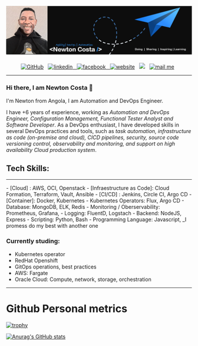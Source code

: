 [![Header](https://github.com/NewtonCosta/NewtonCosta/blob/main/github-banner-2.png "Header")](https://github.com/NewtonCosta)

<p align="center">
  <a href="https://github.com/NewtonCosta"><img height="30" src="https://cdn.jsdelivr.net/npm/simple-icons@3.0.1/icons/github.svg" alt="GitHub" height="30"></a>&nbsp;&nbsp;
  <a href="https://www.linkedin.com/in/new-costa/"><img src="https://cdn.jsdelivr.net/npm/simple-icons@3.0.1/icons/linkedin.svg" alt="linkedin" height="30"</a>&nbsp;&nbsp;
  <a href="https://stackoverflow.com/users/13491142"><img src="https://cdn.jsdelivr.net/npm/simple-icons@3.0.1/icons/facebook.svg" alt="facebook" height="30"</a>&nbsp;&nbsp;
  <a href="https://about-newton.netlify.app/"><img src="https://cdn.jsdelivr.net/npm/simple-icons@3.0.1/icons/icloud.svg" alt="website" height="30"></a>&nbsp;&nbsp;
  <a href="https://medium.com/@newtongomez04"><img height="30" src="https://github.com/stephenajulu/stephenajulu/blob/master/images/icons/medium-brands.svg"></a>&nbsp;&nbsp;
  <a href="mailto:newtongomez04@gmail.com"><img height="30" alt="mail me" src="https://github.com/stephenajulu/stephenajulu/blob/master/images/icons/envelope-square-solid.svg"></a>&nbsp;&nbsp;
</p>

<hr>

### Hi there, I am Newton Costa 👋

I'm Newton from Angola, I am Automation and DevOps Engineer.

I have +6 years of experience, working as _Automation and DevOps Engineer, Configuration Management, Functional Tester Analyst and Software Developer_. As a DevOps enthusiast, I have developed skills in several DevOps practices and tools, such as _task automation, infrastructure as code (on-premise and cloud), CICD pipelines, security, source code versioning control, observability and monitoring, and support on high availability Cloud production system_.

## Tech Skills:
<hr>
 - [Cloud] : AWS, OCI, Openstack
 - [Infraestructure as Code]: Cloud Formation, Terraform, Vault, Ansible
 - [CI/CD] : Jenkins, Circle CI, Argo CD
 - [Container]: Docker, Kubernetes
 - Kubernetes Operators: Flux, Argo CD
 - Database: MongoDB, ELK, Redis
 - Monitoring / Oberservability: Prometheus, Grafana,
 - Logging: FluentD, Logstach
 - Backend: NodeJS, Express
 - Scripting: Python, Bash
 - Programming Language: Javascript, _I promess do my best with another one

### Currently studing:
- Kubernetes operator
- RedHat Openshift
- GitOps operations, best practices
- AWS: Fargate
- Oracle Cloud: Compute, network, storage, orchestration
<hr>

# Github Personal metrics

[![trophy](https://github-profile-trophy.vercel.app/?username=NewtonCosta)](https://github.com/ryo-ma/github-profile-trophy)


[![Anurag's GitHub stats](https://github-readme-stats.vercel.app/api?username=NewtonCosta&show_icons=true&theme=midnight-purple)](https://github.com/anuraghazra/github-readme-stats)

